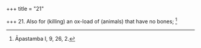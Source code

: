 +++
title = "21"

+++
21. Also for (killing) an ox-load of (animals) that have no bones; [^21] 


[^21]:  Āpastamba I, 9, 26, 2.
